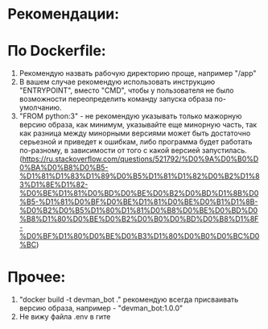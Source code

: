 # Рекомендации:
  # По Dockerfile:
  1) Рекомендую назвать рабочую директорию проще, например "/app"
  2) В вашем случае рекомендую использовать инструкцию "ENTRYPOINT", вместо "CMD", чтобы у пользователя не было возможности переопределить команду запуска образа по-умолчанию.
  3) "FROM python:3" - не рекомендую указывать только мажорную версию образа, как минимум, указывайте еще минорную часть, так как разница между минорными версиями может быть достаточно серьезной и приведет к ошибкам, либо программа будет работать по-разному, в зависимости от того с какой версией запустилась. (https://ru.stackoverflow.com/questions/521792/%D0%9A%D0%B0%D0%BA%D0%B8%D0%B5-%D1%81%D1%83%D1%89%D0%B5%D1%81%D1%82%D0%B2%D1%83%D1%8E%D1%82-%D0%BE%D1%81%D0%BD%D0%BE%D0%B2%D0%BD%D1%8B%D0%B5-%D1%81%D0%BF%D0%BE%D1%81%D0%BE%D0%B1%D1%8B-%D0%B2%D0%B5%D1%80%D1%81%D0%B8%D0%BE%D0%BD%D0%B8%D1%80%D0%BE%D0%B2%D0%B0%D0%BD%D0%B8%D1%8F-%D0%BF%D1%80%D0%BE%D0%B3%D1%80%D0%B0%D0%BC%D0%BC)
# Прочее:
  1) "docker build -t devman_bot ." рекомендую всегда присваивать версию образа, например - "devman_bot:1.0.0"
  2) Не вижу файла .env в гите
